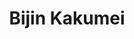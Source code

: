 --- 
title: "Bijin Kakumei"
publishdate: "2019-2-16T16:48:46+02:00"
src: "https://365manga.net/manga/bijin-kakumei"
image: "https://data.365manga.net/images/thumbnails/30525-bijin-kakumei.jpg"
description: " From Chibi Manga: During sixth grade Yuki made a love confession to Jun, an extremely beautiful boy. She was extremely shocked when he started teasing her and called her fat and ugly!! Three years later, Yuki has become beautiful by putting in great effort everyday because she wanted to get back at Shin. She transformed into a very beautiful girl! She was accepted into the same high…"
---